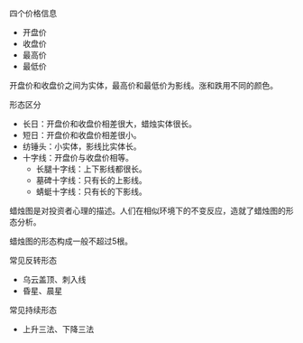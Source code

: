 四个价格信息
+ 开盘价
+ 收盘价
+ 最高价
+ 最低价

开盘价和收盘价之间为实体，最高价和最低价为影线。涨和跌用不同的颜色。

形态区分
+ 长日：开盘价和收盘价相差很大，蜡烛实体很长。
+ 短日：开盘价和收盘价相差很小。
+ 纺锤头：小实体，影线比实体长。
+ 十字线：开盘价与收盘价相等。
	+ 长腿十字线：上下影线都很长。
	+ 墓碑十字线：只有长的上影线。
	+ 蜻蜓十字线：只有长的下影线。

蜡烛图是对投资者心理的描述。人们在相似环境下的不变反应，造就了蜡烛图的形态分析。

蜡烛图的形态构成一般不超过5根。

常见反转形态
+ 乌云盖顶、刺入线
+ 昏星、晨星

常见持续形态
+ 上升三法、下降三法

